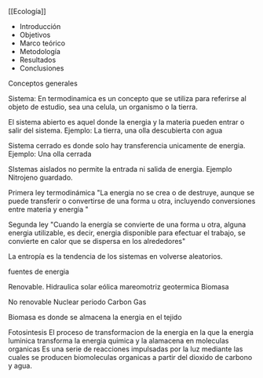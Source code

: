 [[Ecología]]

- Introducción
- Objetivos 
- Marco teórico
- Metodología
- Resultados
- Conclusiones

Conceptos generales

Sistema: En termodinamica es un concepto que se utiliza para referirse al objeto de estudio, sea una celula, un organismo o la tierra.

El sistema abierto es aquel donde la energia y la materia pueden entrar o salir del sistema.
Ejemplo: La tierra, una olla descubierta con agua

Sistema cerrado es donde solo hay transferencia unicamente de energia.
Ejemplo: Una olla cerrada

SIstemas aislados no permite la entrada ni salida de energia.
Ejemplo Nitrojeno guardado.

Primera ley termodinámica
"La energia no se crea o de destruye, aunque se puede transferir o convertirse de una forma u otra, incluyendo conversiones entre materia y energia "

Segunda ley
"Cuando la energía se convierte de una forma u otra, alguna energia utilizable, es decir, energia disponible para efectuar el trabajo, se convierte en calor que se dispersa en los alrededores"

La entropía es la tendencia de los sistemas en volverse aleatorios.

fuentes de energia

Renovable. Hidraulica  solar eólica mareomotriz
geotermica
Biomasa

No renovable
Nuclear
periodo
Carbon
Gas

Biomasa es donde se almacena la energia en el tejido

Fotosintesis 
El proceso de transformacion de la energia en la que la energia luminica transforma la energia quimica y la alamacena en moleculas organicas
Es una serie de reacciones impulsadas por la luz mediante las cuales se producen biomoleculas organicas a partir del dioxido de carbono y agua.

